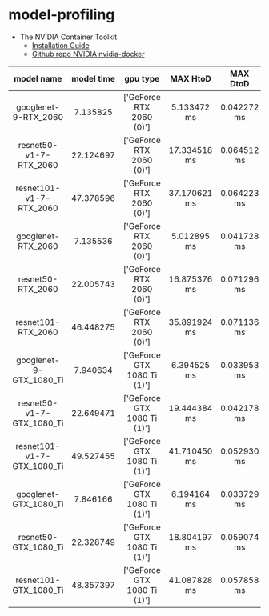 # model-profiling

* The NVIDIA Container Toolkit 
    * [Installation Guide](https://docs.nvidia.com/datacenter/cloud-native/container-toolkit/install-guide.html#docker)
    * [Github repo NVIDIA nvidia-docker](https://github.com/NVIDIA/nvidia-docker)

|model name|model time|gpu type|MAX HtoD|MAX DtoD|NAX DtoH|other
|:---:|:---:|:---:|:---:|:---:|:---:|:---:|
|googlenet-9-RTX_2060|7.135825|['GeForce RTX 2060 (0)']|5.133472 ms|0.042272 ms|0.001343 ms|0.140415 ms|
|resnet50-v1-7-RTX_2060|22.124697|['GeForce RTX 2060 (0)']|17.334518 ms|0.064512 ms|0.001952 ms|0.206175 ms|
|resnet101-v1-7-RTX_2060|47.378596|['GeForce RTX 2060 (0)']|37.170621 ms|0.064223 ms|0.001888 ms|0.183999 ms|
|googlenet-RTX_2060|7.135536|['GeForce RTX 2060 (0)']|5.012895 ms|0.041728 ms|0.001312 ms|0.140030 ms|
|resnet50-RTX_2060|22.005743|['GeForce RTX 2060 (0)']|16.875376 ms|0.071296 ms|0.001920 ms|0.253855 ms|
|resnet101-RTX_2060|46.448275|['GeForce RTX 2060 (0)']|35.891924 ms|0.071136 ms|0.002272 ms|0.253214 ms|
|googlenet-9-GTX_1080_Ti|7.940634|['GeForce GTX 1080 Ti (1)']|6.394525 ms|0.033953 ms|0.001152 ms|0.092323 ms|
|resnet50-v1-7-GTX_1080_Ti|22.649471|['GeForce GTX 1080 Ti (1)']|19.444384 ms|0.042178 ms|0.002496 ms|0.097476 ms|
|resnet101-v1-7-GTX_1080_Ti|49.527455|['GeForce GTX 1080 Ti (1)']|41.710450 ms|0.052930 ms|0.001728 ms|0.097284 ms|
|googlenet-GTX_1080_Ti|7.846166|['GeForce GTX 1080 Ti (1)']|6.194164 ms|0.033729 ms|0.001152 ms|0.064675 ms|
|resnet50-GTX_1080_Ti|22.328749|['GeForce GTX 1080 Ti (1)']|18.804197 ms|0.059074 ms|0.001568 ms|0.123749 ms|
|resnet101-GTX_1080_Ti|48.357397|['GeForce GTX 1080 Ti (1)']|41.087828 ms|0.057858 ms|0.001568 ms|0.123461 ms|
